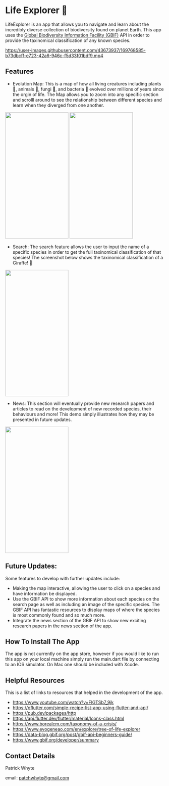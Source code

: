 # Life Explorer 🧭
LifeExplorer is an app that allows you to navigate and learn about the incredibly diverse collection of biodiversity found on planet Earth.
This app uses the [Global Biodiversity Information Facility (GBIF)](https://www.gbif.org/) API in order to provide the taxinomical classification of any known species.

https://user-images.githubusercontent.com/43673937/169768585-b73dbcff-e723-42a6-946c-f5d33f01bdf9.mp4


## Features

- Evolution Map:
This is a map of how all living creatures including plants 🌱, animals 🦑, fungi 🍄, and bacteria 🦠 evolved over millions of years since the orgin of life.
The Map allows you to zoom into any specific section and scrolll around to see the relationship between different species and learn when they diverged from one another.
<img src="https://user-images.githubusercontent.com/43673937/169764269-ee3e1f65-4e6b-4fb9-a9f2-c857a665695b.png" width="200" height="400">
<img src="https://user-images.githubusercontent.com/43673937/169764318-34ae0ee8-af23-4c1d-9690-99ae35dcca97.png" width="200" height="400">

- Search:
The search feature allows the user to input the name of a specific species in order to get the full taxinomical classification of that species!
The screenshot below shows the taxinomical classification of a Giraffe! 🦒
<img src="https://user-images.githubusercontent.com/43673937/169766290-d54dd571-5dd3-4915-b200-64a031b6a110.png" width="200" height="400">

- News:
This section will eventually provide new research papers and articles to read on the development of new recorded species, their behaviours and more! This demo simply illustrates how they may be presented in future updates.
<img src="https://user-images.githubusercontent.com/43673937/169766793-b6eb62a8-b4bc-446b-b945-eb31ea071226.png" width="200" height="400">

## Future Updates:
Some features to develop with further updates include:
- Making the map interactive, allowing the user to click on a species and have information be displayed.
- Use the GBIF API to show more information about each species on the search page as well as including an image of the specific species. The GBIF API has fantastic resources to display maps of where the species is most commonly found and so much more.
- Integrate the news section of the GBIF API to show new exciting research papers in the news section of the app.

## How To Install The App
The app is not currently on the app store, however if you would like to run this app on your local machine simply run the main.dart file by connecting to an IOS simulator. On Mac one should be included with Xcode.

## Helpful Resources
This is a list of links to resources that helped in the development of the app.
- https://www.youtube.com/watch?v=FlGTSb7_9jk
- https://oflutter.com/simple-recipe-list-app-using-flutter-and-api/
- https://pub.dev/packages/http
- https://api.flutter.dev/flutter/material/Icons-class.html
- https://www.borealcm.com/taxonomy-of-a-crisis/
- https://www.evogeneao.com/en/explore/tree-of-life-explorer
- https://data-blog.gbif.org/post/gbif-api-beginners-guide/
- https://www.gbif.org/developer/summary

##  Contact Details
Patrick Whyte

email: patchwhyte@gmail.com
